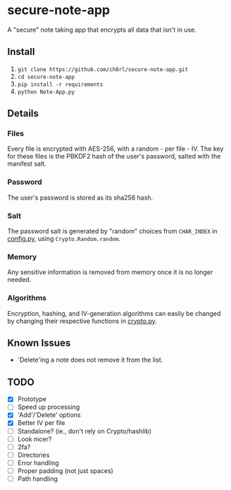 # secure-note-app
A "secure" note taking app that encrypts all data that isn't in use.

## Install
1. `git clone https://github.com/ch0rl/secure-note-app.git`
2. `cd secure-note-app`
3. `pip install -r requirements`
4. `python Note-App.py`

## Details
### Files
Every file is encrypted with AES-256, with a random - per file - IV. 
The key for these files is the PBKDF2 hash of the user's password, salted with the manifest salt.

### Password
The user's password is stored as its sha256 hash.

### Salt
The password salt is generated by "random" choices from `CHAR_INDEX` in [config.py](./src/config.py), using `Crypto.Random.random`.

### Memory
Any sensitive information is removed from memory once it is no longer needed.

### Algorithms
Encryption, hashing, and IV-generation algorithms can easily be changed by changing their respective functions in [crypto.py](./src/crypto.py).

## Known Issues
- 'Delete'ing a note does not remove it from the list.
## TODO
- [x] Prototype
- [ ] Speed up processing
- [x] 'Add'/'Delete' options
- [x] Better IV per file
- [ ] Standalone? (ie., don't rely on Crypto/hashlib)
- [ ] Look nicer?
- [ ] 2fa?
- [ ] Directories
- [ ] Error handling
- [ ] Proper padding (not just spaces)
- [ ] Path handling
